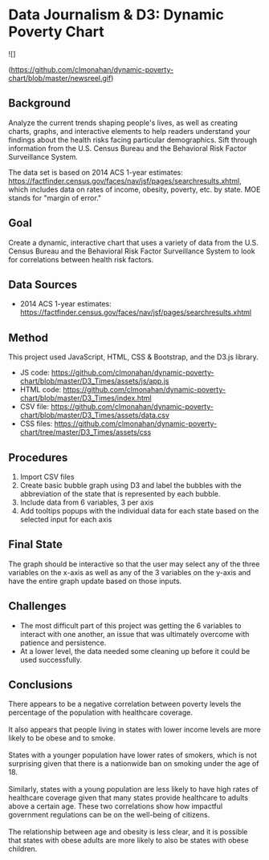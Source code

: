 # Data Journalism & D3: Dynamic Poverty Chart

![]

(https://github.com/clmonahan/dynamic-poverty-chart/blob/master/newsreel.gif)

## Background
Analyze the current trends shaping people's lives, as well as creating charts, graphs, and interactive elements to help readers understand your findings about the health risks facing particular demographics. Sift through information from the U.S. Census Bureau and the Behavioral Risk Factor Surveillance System.

The data set is based on 2014 ACS 1-year estimates: https://factfinder.census.gov/faces/nav/jsf/pages/searchresults.xhtml, which includes data on rates of income, obesity, poverty, etc. by state. MOE stands for "margin of error."

## Goal
Create a dynamic, interactive chart that uses a variety of data from the U.S. Census Bureau and the Behavioral Risk Factor Surveillance System to look for correlations between health risk factors.

## Data Sources
* 2014 ACS 1-year estimates: https://factfinder.census.gov/faces/nav/jsf/pages/searchresults.xhtml

## Method
This project used JavaScript, HTML, CSS & Bootstrap, and the D3.js library. 
* JS code: https://github.com/clmonahan/dynamic-poverty-chart/blob/master/D3_Times/assets/js/app.js
* HTML code: https://github.com/clmonahan/dynamic-poverty-chart/blob/master/D3_Times/index.html
* CSV file: https://github.com/clmonahan/dynamic-poverty-chart/blob/master/D3_Times/assets/data.csv
* CSS files: https://github.com/clmonahan/dynamic-poverty-chart/tree/master/D3_Times/assets/css

## Procedures
1. Import CSV files
2. Create basic bubble graph using D3 and label the bubbles with the abbreviation of the state that is represented by each bubble. 
3. Include data from 6 variables, 3 per axis
4. Add tooltips popups with the individual data for each state based on the selected input for each axis

## Final State
The graph should be interactive so that the user may select any of the three variables on the x-axis as well as any of the 3 variables on the y-axis and have the entire graph update based on those inputs.

## Challenges
* The most difficult part of this project was getting the 6 variables to interact with one another, an issue that was ultimately overcome with patience and persistence. 
* At a lower level, the data needed some cleaning up before it could be used successfully.

## Conclusions
There appears to be a negative correlation between poverty levels the percentage of the population with healthcare coverage. 
<br><br>It also appears that people living in states with lower income levels are more likely to be obese and to smoke. 
<br><br>
States with a younger population have lower rates of smokers, which is not surprising given that there is a nationwide ban on smoking under the age of 18. 
<br><br>Similarly, states with a young population are less likely to have high rates of healthcare coverage given that many states provide healthcare to adults above a certain age.
These two correlations show how impactful government regulations can be on the well-being of citizens.
<br><br>
The relationship between age and obesity is less clear, and it is possible that states with obese adults are more likely to also be states with obese children. 
